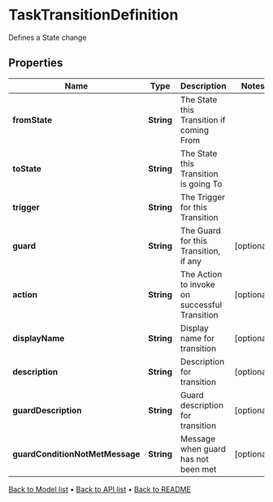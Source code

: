 

# TaskTransitionDefinition

Defines a State change

## Properties

| Name | Type | Description | Notes |
|------------ | ------------- | ------------- | -------------|
|**fromState** | **String** | The State this Transition if coming From |  |
|**toState** | **String** | The State this Transition is going To |  |
|**trigger** | **String** | The Trigger for this Transition |  |
|**guard** | **String** | The Guard for this Transition, if any |  [optional] |
|**action** | **String** | The Action to invoke on successful Transition |  [optional] |
|**displayName** | **String** | Display name for transition |  [optional] |
|**description** | **String** | Description for transition |  [optional] |
|**guardDescription** | **String** | Guard description for transition |  [optional] |
|**guardConditionNotMetMessage** | **String** | Message when guard has not been met |  [optional] |



[Back to Model list](../README.md#documentation-for-models) &#8226; [Back to API list](../README.md#documentation-for-api-endpoints) &#8226; [Back to README](../README.md)


